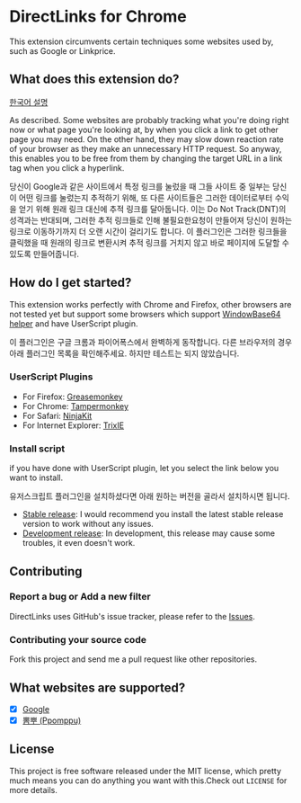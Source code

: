 # DirectLinks for Chrome

This extension circumvents certain techniques some websites used by, such as Google or Linkprice.

## What does this extension do?

[한국어 설명](http://macnews.tistory.com/3663)

As described. Some websites are probably tracking what you're doing right now or what page you're looking at, by when you click a link to get other page you may need. On the other hand, they may slow down reaction rate of your browser as they make an unnecessary HTTP request.
So anyway, this enables you to be free from them by changing the target URL in a link tag when you click a hyperlink.

당신이 Google과 같은 사이트에서 특정 링크를 눌렀을 때 그들 사이트 중 일부는 당신이 어떤 링크를 눌렀는지 추적하기 위해, 또 다른 사이트들은 그러한 데이터로부터 수익을 얻기 위해 원래 링크 대신에 추적 링크를 달아둡니다. 이는 Do Not Track(DNT)의 성격과는 반대되며, 그러한 추적 링크들로 인해 불필요한요청이 만들어져 당신이 원하는 링크로 이동하기까지 더 오랜 시간이 걸리기도 합니다. 이 플러그인은 그러한 링크들을 클릭했을 때 원래의 링크로 변환시켜 추적 링크를 거치지 않고 바로 페이지에 도달할 수 있도록 만들어줍니다.

## How do I get started?

This extension works perfectly with Chrome and Firefox, other browsers are not tested yet but support some browsers which support [WindowBase64 helper](https://developer.mozilla.org/en-US/docs/Web/API/WindowBase64) and have UserScript plugin.

이 플러그인은 구글 크롬과 파이어폭스에서 완벽하게 동작합니다. 다른 브라우저의 경우 아래 플러그인 목록을 확인해주세요. 하지만 테스트는 되지 않았습니다.

### UserScript Plugins

* For Firefox: [Greasemonkey](https://addons.mozilla.org/ko/firefox/addon/greasemonkey/)
* For Chrome: [Tampermonkey](https://chrome.google.com/webstore/detail/tampermonkey/dhdgffkkebhmkfjojejmpbldmpobfkfo)
* For Safari: [NinjaKit](https://github.com/os0x/NinjaKit)
* For Internet Explorer: [TrixIE](http://sourceforge.net/projects/trixiewpf45/)

### Install script

if you have done with UserScript plugin, let you select the link below you want to install.

유저스크립트 플러그인을 설치하셨다면 아래 원하는 버전을 골라서 설치하시면 됩니다.

* [Stable release](https://github.com/ssut/DirectLinksChrome/raw/stable/directlinks.user.js): I would recommend you install the latest stable release version to work without any issues.
* [Development release](https://github.com/ssut/DirectLinksChrome/raw/master/directlinks.user.js): In development, this release may cause some troubles, it even doesn't work.

## Contributing

### Report a bug or Add a new filter

DirectLinks uses GitHub's issue tracker, please refer to the [Issues](https://github.com/ssut/DirectLinksChrome/issues).

### Contributing your source code
Fork this project and send me a pull request like other repositories.

## What websites are supported?

* [x] [Google](https://www.google.com)
* [x] [뽐뿌 (Ppomppu)](http://ppomppu.co.kr)

## License

This project is free software released under the MIT license, which pretty much means you can do anything you want with this.Check out `LICENSE` for more details.
